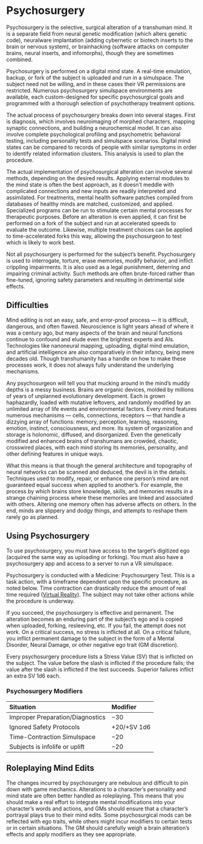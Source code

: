 # Psychosurgery

Psychosurgery is the selective, surgical alteration of a transhuman mind. It is a separate field from neural genetic modification (which alters genetic code), neuralware implantation (adding cybernetic or biotech inserts to the brain or nervous system), or brainhacking (software attacks on computer brains, neural inserts, and infomorphs), though they are sometimes combined.

Psychosurgery is performed on a digital mind state. A real-time emulation, backup, or fork of the subject is uploaded and run in a simulspace. The subject need not be willing, and in these cases their VR permissions are restricted. Numerous psychosurgery simulspace environments are available, each custom-designed for specific psychosurgical goals and programmed with a thorough selection of psychotherapy treatment options.

The actual process of psychosurgery breaks down into several stages. First is diagnosis, which involves neuroimaging of morphed characters, mapping synaptic connections, and building a neurochemical model. It can also involve complete psychological profiling and psychometric behavioral testing, including personality tests and simulspace scenarios. Digital mind states can be compared to records of people with similar symptoms in order to identify related information clusters. This analysis is used to plan the procedure.

The actual implementation of psychosurgical alteration can involve several methods, depending on the desired results. Applying external modules to the mind state is often the best approach, as it doesn’t meddle with complicated connections and new inputs are readily interpreted and assimilated. For treatments, mental health software patches compiled from databases of healthy minds are matched, customized, and applied. Specialized programs can be run to stimulate certain mental processes for therapeutic purposes. Before an alteration is even applied, it can first be performed on a fork of the subject and run at accelerated speeds to evaluate the outcome. Likewise, multiple treatment choices can be applied to time-accelerated forks this way, allowing the psychosurgeon to test which is likely to work best.

Not all psychosurgery is performed for the subject’s benefit. Psychosurgery is used to interrogate, torture, erase memories, modify behavior, and inflict crippling impairments. It is also used as a legal punishment, deterring and impairing criminal activity. Such methods are often brute-forced rather than fine-tuned, ignoring safety parameters and resulting in detrimental side effects.

## Difficulties

Mind editing is not an easy, safe, and error-proof process — it is difficult, dangerous, and often flawed. Neuroscience is light years ahead of where it was a century ago, but many aspects of the brain and neural functions continue to confound and elude even the brightest experts and AIs. Technologies like nanoneural mapping, uploading, digital mind emulation, and artificial intelligence are also comparatively in their infancy, being mere decades old. Though transhumanity has a handle on how to make these processes work, it does not always fully understand the underlying mechanisms.

Any psychosurgeon will tell you that mucking around in the mind’s muddy depths is a messy business. Brains are organic devices, molded by millions of years of unplanned evolutionary development. Each is grown haphazardly, loaded with mutative leftovers, and randomly modified by an unlimited array of life events and environmental factors. Every mind features numerous mechanisms — cells, connections, receptors — that handle a dizzying array of functions: memory, perception, learning, reasoning, emotion, instinct, consciousness, and more. Its system of organization and storage is holonomic, diffused, and disorganized. Even the genetically modified and enhanced brains of transhumans are crowded, chaotic, crosswired places, with each mind storing its memories, personality, and other defining features in unique ways.

What this means is that though the general architecture and topography of neural networks can be scanned and deduced, the devil is in the details. Techniques used to modify, repair, or enhance one person’s mind are not guaranteed equal success when applied to another’s. For example, the process by which brains store knowledge, skills, and memories results in a strange chaining process where these memories are linked and associated with others. Altering one memory often has adverse affects on others. In the end, minds are slippery and dodgy things, and attempts to reshape them rarely go as planned.

## Using Psychosurgery

To use psychosurgery, you must have access to the target’s digitized ego (acquired the same way as uploading or forking). You must also have a psychosurgery app and access to a server to run a VR simulspace.

Psychosurgery is conducted with a Medicine: Psychosurgery Test. This is a task action, with a timeframe dependent upon the specific procedure, as noted below. Time contraction can drastically reduce the amount of real time required ([Virtual Reality](../13/18-virtual-reality.md)). The subject may not take other actions while the procedure is underway.

If you succeed, the psychosurgery is effective and permanent. The alteration becomes an enduring part of the subject’s ego and is copied when uploaded, forking, resleeving, etc. If you fail, the attempt does not work. On a critical success, no stress is inflicted at all. On a critical failure, you inflict permanent damage to the subject in the form of a Mental Disorder, Neural Damage, or other negative ego trait (GM discretion).

Every psychosurgery procedure lists a Stress Value (SV) that is inflicted on the subject. The value before the slash is inflicted if the procedure fails; the value after the slash is inflicted if the test succeeds. Superior failures inflict an extra SV 1d6 each.

<!-- CLEANED blockquote class="table" -->

### Psychosurgery Modifiers

| Situation                             | Modifier    |
| :------------------------------------ | :---------- |
| Improper Preparation/<!-- CLEANED wbr -->Diagnostics | −30         |
| Ignored Safety Protocols              | +20/+SV 1d6 |
| Time-Contraction Simulspace           | −20         |
| Subjects is infolife or uplift        | −20         |

<!-- CLEANED /blockquote -->

## Roleplaying Mind Edits

The changes incurred by psychosurgery are nebulous and difficult to pin down with game mechanics. Alterations to a character’s personality and mind state are often better handled as roleplaying. This means that you should make a real effort to integrate mental modifications into your character’s words and actions, and GMs should ensure that a character’s portrayal plays true to their mind edits. Some psychosurgical mods can be reflected with ego traits, while others might incur modifiers to certain tests or in certain situations. The GM should carefully weigh a brain alteration’s effects and apply modifiers as they see appropriate.
